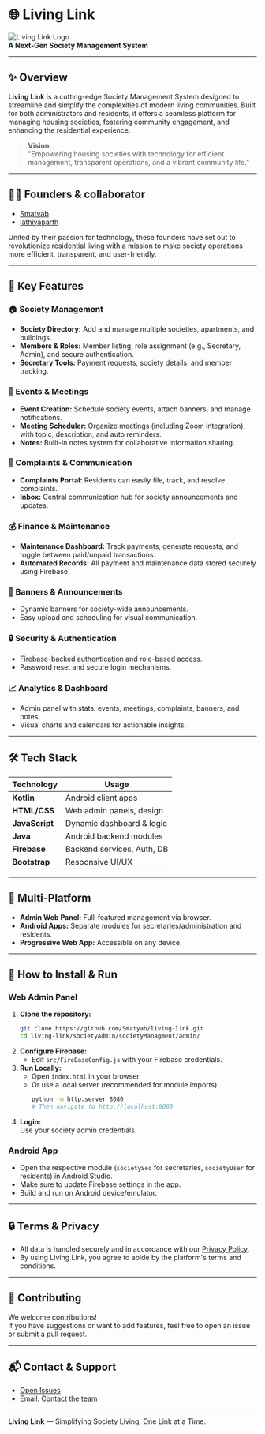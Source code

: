 # 🌐 Living Link

![Living Link Logo](https://img.shields.io/badge/Society-Management-blueviolet?style=for-the-badge)  
**A Next-Gen Society Management System**

---

## ✨ Overview

**Living Link** is a cutting-edge Society Management System designed to streamline and simplify the complexities of modern living communities. Built for both administrators and residents, it offers a seamless platform for managing housing societies, fostering community engagement, and enhancing the residential experience.

> **Vision:**  
> "Empowering housing societies with technology for efficient management, transparent operations, and a vibrant community life."

---

## 👩‍💻 Founders & collaborator

- [Smatyab](https://github.com/Smatyab)
- [lathiyaparth](https://github.com/lathiyaparth)

United by their passion for technology, these founders have set out to revolutionize residential living with a mission to make society operations more efficient, transparent, and user-friendly.

---

## 🚀 Key Features

### 🏠 Society Management

- **Society Directory:** Add and manage multiple societies, apartments, and buildings.
- **Members & Roles:** Member listing, role assignment (e.g., Secretary, Admin), and secure authentication.
- **Secretary Tools:** Payment requests, society details, and member tracking.

### 📅 Events & Meetings

- **Event Creation:** Schedule society events, attach banners, and manage notifications.
- **Meeting Scheduler:** Organize meetings (including Zoom integration), with topic, description, and auto reminders.
- **Notes:** Built-in notes system for collaborative information sharing.

### 💬 Complaints & Communication

- **Complaints Portal:** Residents can easily file, track, and resolve complaints.
- **Inbox:** Central communication hub for society announcements and updates.

### 💰 Finance & Maintenance

- **Maintenance Dashboard:** Track payments, generate requests, and toggle between paid/unpaid transactions.
- **Automated Records:** All payment and maintenance data stored securely using Firebase.

### 📢 Banners & Announcements

- Dynamic banners for society-wide announcements.
- Easy upload and scheduling for visual communication.

### 🔒 Security & Authentication

- Firebase-backed authentication and role-based access.
- Password reset and secure login mechanisms.

### 📈 Analytics & Dashboard

- Admin panel with stats: events, meetings, complaints, banners, and notes.
- Visual charts and calendars for actionable insights.

---

## 🛠️ Tech Stack

| Technology   | Usage                    |
|--------------|--------------------------|
| **Kotlin**   | Android client apps      |
| **HTML/CSS** | Web admin panels, design |
| **JavaScript**| Dynamic dashboard & logic|
| **Java**     | Android backend modules  |
| **Firebase** | Backend services, Auth, DB|
| **Bootstrap**| Responsive UI/UX         |

---

## 📲 Multi-Platform

- **Admin Web Panel:** Full-featured management via browser.
- **Android Apps:** Separate modules for secretaries/administration and residents.
- **Progressive Web App:** Accessible on any device.

---

## 📝 How to Install & Run

### Web Admin Panel

1. **Clone the repository:**
   ```bash
   git clone https://github.com/Smatyab/living-link.git
   cd living-link/societyAdmin/societyManagment/admin/
   ```
2. **Configure Firebase:**
   - Edit `src/FireBaseConfig.js` with your Firebase credentials.
3. **Run Locally:**
   - Open `index.html` in your browser.
   - Or use a local server (recommended for module imports):
     ```bash
     python -m http.server 8080
     # Then navigate to http://localhost:8080
     ```
4. **Login:**  
   Use your society admin credentials.

### Android App

- Open the respective module (`societySec` for secretaries, `societyUser` for residents) in Android Studio.
- Make sure to update Firebase settings in the app.
- Build and run on Android device/emulator.

---

## 🔒 Terms & Privacy

- All data is handled securely and in accordance with our [Privacy Policy](https://Smatyab.github.io/policy/).
- By using Living Link, you agree to abide by the platform's terms and conditions.

---

## 📝 Contributing

We welcome contributions!  
If you have suggestions or want to add features, feel free to open an issue or submit a pull request.

---

## 📬 Contact & Support

- [Open Issues](https://github.com/Smatyab/living-link/issues)
- Email: [Contact the team](mailto:HoPhSeeofficial@gmail.com)

---

**Living Link** — Simplifying Society Living, One Link at a Time.